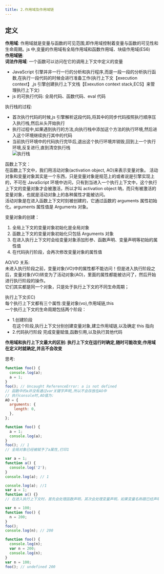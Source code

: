 ```yaml
---
title: 2.作用域及作用域链
---
```


## 定义

**作用域**: 作用域就是变量与函数的可见范围,即作用域控制着变量与函数的可见性和生命周期。js 中,变量的作用域有全局作用域和函数作用域、块级作用域(ES6)  
**作用域链**:  
**词法作用域**: 一个函数可以访问在它的调用上下文中定义的变量

- JavaScript 引擎并非一行一行的分析和执行程序,而是一段一段的分析执行函数,在执行一段代码的时候会进行准备工作(执行上下文【execution context】,js 引擎创建执行上下文栈【Exexution context stack,ECS】来管理执行上下文)
- js 的可执行代码: 全局代码、函数代码、eval 代码

执行栈的过程:

- 首次执行代码的时候,js 引擎解析这段代码,将其中的同步代码按照执行顺序压入执行栈,然后从头开始执行
- 执行过程中,如果遇到执行的方法,向执行栈中添加这个方法的执行环境,然后进入这个环境继续执行其中的代码
- 当前执行环境中的代码执行完毕后,退出这个执行环境并销毁,回到上一个执行环境,反复进行,直到清空执行栈  
  ![执行栈](https://pic2.zhimg.com/v2-2f761eb83b50f53d741e6aa1f15a9db1_b.webp)

函数上下文：  
在函数上下文中，我们用活动对象(activation object, AO)来表示变量对象。
活动对象和变量对象其实是一个东西，只是变量对象是规范上的或者说是引擎实现上的，不可在 JavaScript 环境中访问，只有到当进入一个执行上下文中，这个执行上下文的变量对象才会被激活，所以才叫 activation object 呐，而只有被激活的变量对象，也就是活动对象上的各种属性才能被访问。  
活动对象是在进入函数上下文时刻被创建的，它通过函数的 arguments 属性初始化。arguments 属性值是 Arguments 对象。

变量对象的创建：

1. 全局上下文的变量对象初始化是全局对象
2. 函数上下文的变量对象初始化只包括 Arguments 对象
3. 在进入执行上下文时会给变量对象添加形参、函数声明、变量声明等初始的属性值
4. 在代码执行阶段，会再次修改变量对象的属性值

AO/VO 关系:  
未进入执行阶段之前，变量对象(VO)中的属性都不能访问！但是进入执行阶段之后，变量对象(VO)转变为了活动对象(AO)，里面的属性都能被访问了，然后开始进行执行阶段的操作。  
它们其实都是同一个对象，只是处于执行上下文的不同生命周期；

执行上下文(EC)  
每个执行上下文都有三个属性:变量对象(vo),作用域链,this  
一个执行上下文的生命周期包括两个阶段：

- 1.创建阶段  
  在这个阶段,执行上下文分别创建变量对象,建立作用域链,以及确定 this 指向
- 2.代码执行阶段
  完成变量赋值,函数引用,以及执行其他代码

**作用域和执行上下文最大的区别: 执行上下文在运行时确定,随时可能改变;作用域在定义时就确定,并且不会改变**

思考:

```js
function foo() {
  console.log(a);
  a = 1;
}
foo(); // Uncaught ReferenceError: a is not defined
// 函数中的a并没有通过var关键字声明,所以不会存放在AO中
// 执行console时,AO值为:
AO = {
  arguments: {
    length: 0,
  },
};

function foo() {
  a = 1;
  console.log(a);
}
foo(); // 1
// 全局对象已经被赋予了a属性,打印1

var a = 1;
function a() {
  console.log('2');
}
console.log(a); // 1

console.log(a); //1
var a = 1;
function a() {}
// 在进入执行上下文时，首先会处理函数声明，其次会处理变量声明，如果变量名称跟已经声明的形式参数或函数相同，则变量声明不会干扰已经存在的这类属性
```

```js
var n = 100;
function foo() {
  n = 200;
}
foo();
console.log(n); // 200

function foo() {
  console.log(n);
  var n = 200;
  console.log(n);
}
var n = 100;
foo(); // undefined 200
```
